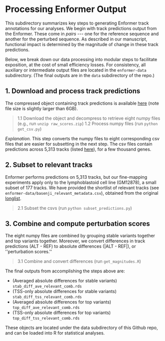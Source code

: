 # Processing Enformer Output

This subdirectory summarizes key steps to generating Enformer track annotations for our analyses. We begin with track predictions output from the Enformer. These come in _pairs_ --- one for the reference sequence and another for the perturbed sequence. As described in our manuscript, functional impact is determined by the magnitude of change in these track predictions.

Below, we break down our data processing into modular steps to facilitate exposition, at the cost of small efficiency losses. For consistency, all auxiliary or intermediate output files are located in the `enformer-data` subdirectory. (The final outputs are in the `data` subdirectory of the repo.)

## 1. Download and process track predictions

The compressed object containing track predictions is available [here](https://doi.org/10.6084/m9.figshare.22032167.v1) (note file size is slightly larger than 6GB). 

> 1.1 Download the object and decompress to retrieve eight numpy files (e.g., run `unzip raw_scores.zip`) 
> 1.2 Process numpy files (run `python get_csv.py`)

_Explanation._ This step converts the numpy files to eight corresponding csv files that are easier for subsetting in the next step. The csv files contain predictions across 5,313 tracks (listed [here](https://raw.githubusercontent.com/calico/basenji/master/manuscripts/cross2020/targets_human.txt)), for a few thousand genes. 

## 2. Subset to relevant tracks

Enformer performs predictions on 5,313 tracks, but our fine-mapping experiments apply only to the lymphoblastoid cell line (GM12878), a small subset of 177 tracks. We have provided the shortlist of relevant tracks (see `enformer-data/basenji_relevant_metadata.csv`), obtained from the original [longlist](https://raw.githubusercontent.com/calico/basenji/master/manuscripts/cross2020/targets_human.txt). 

> 2.1 Subset the csvs (run `python subset_predictions.py`)

## 3. Combine and compute perturbation scores

The eight numpy files are combined by grouping stable variants together and top variants together. Moreover, we convert differences in track predictions (ALT - REF) to absolute differences (|ALT - REF|), or ''perturbation scores.''

> 3.1 Combine and convert differences (run `get_magnitudes.R`)

The final outputs from accomplishing the steps above are:

  - (Averaged absolute differences for stable variants) `stab_diff_ave_relevant_comb.rds` 
  - (TSS-only absolute differences for stable variants) `stab_diff_tss_relevant_comb.rds` 
  - (Averaged absolute differences for top variants) `top_diff_ave_relevant_comb.rds`
  - (TSS-only absolute differences for top variants) `top_diff_tss_relevant_comb.rds`

These objects are located under the data subdirectory of this Github repo, and can be loaded into R for statistical analyses. 